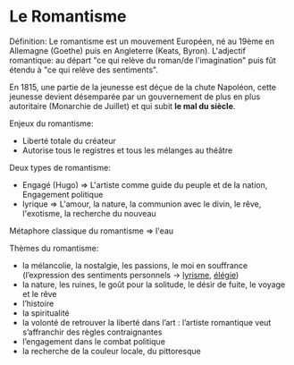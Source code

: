 # Le Romantisme

Définition: Le romantisme est un mouvement Européen, né au 19ème en Allemagne (Goethe) puis en Angleterre (Keats, Byron). L'adjectif romantique: au départ "ce qui relève du roman/de l'imagination" puis fût étendu à "ce qui relève des sentiments". 

En 1815, une partie de la jeunesse est déçue de la chute Napoléon, cette jeunesse devient désemparée par un gouvernement de plus en plus autoritaire (Monarchie de Juillet) et qui subit **le mal du siècle**.

Enjeux du romantisme: 
* Liberté totale du créateur
* Autorise tous le registres et tous les mélanges au théâtre

Deux types de romantisme:
* Engagé (Hugo) => L'artiste comme guide du peuple et de la nation, Engagement politique 
* lyrique => L'amour, la nature, la communion avec le divin, le rêve, l'exotisme, la recherche du nouveau

Métaphore classique du romantisme => l'eau

Thèmes du romantisme:


* la mélancolie, la nostalgie, les passions, le moi en souffrance (l’expression des sentiments personnels&nbsp;→ <a href="https://www.etudes-litteraires.com/figures-de-style/lyrisme.php">lyrisme</a>, <a href="https://www.etudes-litteraires.com/figures-de-style/elegie.php">élégie</a>)
* la nature, les ruines, le goût pour la solitude, le désir de fuite, le voyage et le rêve
* l’histoire
* la spiritualité
* la volonté de retrouver la liberté dans l’art&nbsp;: l’artiste romantique veut s’affranchir des règles contraignantes
* l’engagement dans le combat politique
* la recherche de la couleur locale, du pittoresque
